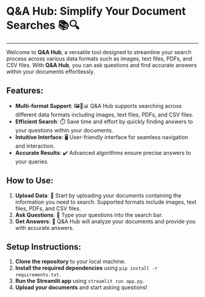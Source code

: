# **Q&A Hub: Simplify Your Document Searches** 📚🔍
---

Welcome to **Q&A Hub**, a versatile tool designed to streamline your search process across various data formats such as images, text files, PDFs, and CSV files. With **Q&A Hub**, you can ask questions and find accurate answers within your documents effortlessly.

## **Features**:
- **Multi-format Support**: 🖼️📄📊 Q&A Hub supports searching across different data formats including images, text files, PDFs, and CSV files.
- **Efficient Search**: ⏱️ Save time and effort by quickly finding answers to your questions within your documents.
- **Intuitive Interface**: 🖥️ User-friendly interface for seamless navigation and interaction.
- **Accurate Results**: ✔️ Advanced algorithms ensure precise answers to your queries.

## **How to Use**:
1. **Upload Data**: 📁 Start by uploading your documents containing the information you need to search. Supported formats include images, text files, PDFs, and CSV files.
2. **Ask Questions**: 💬 Type your questions into the search bar.
3. **Get Answers**: 🎉 Q&A Hub will analyze your documents and provide you with accurate answers.

## **Setup Instructions**:
1. **Clone the repository** to your local machine.
2. **Install the required dependencies** using `pip install -r requirements.txt`.
3. **Run the Streamlit app** using `streamlit run app.py`.
4. **Upload your documents** and start asking questions!
